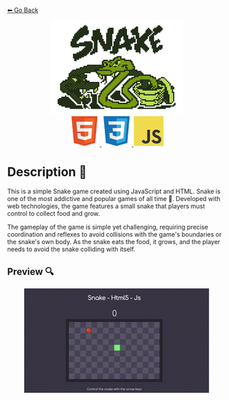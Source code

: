 [⬅ Go Back](https://github.com/JpMunhozOliveira)

<p align="center">
  <a href="#">
    <img src="https://github.com/JpMunhozOliveira/JpMunhozOliveira/blob/main/resources/images/HtmlProjects/SnakeLogo.png" alt="FlappyBird Logo" width="306">
  </a>
  <br>
  <a href="#">
    <img src="https://github.com/JpMunhozOliveira/JpMunhozOliveira/blob/main/resources/icons/programming/html5/html5-original.svg" alt="Html" width="70" height="70">
  </a>
 <a href="#">
    <img src="https://github.com/JpMunhozOliveira/JpMunhozOliveira/blob/main/resources/icons/programming/css3/css3-original.svg" alt="Css" width="70" height="70">
  </a>
  <a href="#">
    <img src="https://github.com/JpMunhozOliveira/JpMunhozOliveira/blob/main/resources/icons/programming/javascript/javascript-original.svg" alt="JavaScript" width="70" height="70">
  </a>
</p>

# Description 📜

This is a simple Snake game created using JavaScript and HTML. Snake is one of the most addictive and popular games of all time 📱. Developed with web technologies, the game features a small snake that players must control to collect food and grow.

The gameplay of the game is simple yet challenging, requiring precise coordination and reflexes to avoid collisions with the game's boundaries or the snake's own body. As the snake eats the food, it grows, and the player needs to avoid the snake colliding with itself.

## Preview 🔍

<div align="center">
 <img src="SnakeGif.gif" />
</div>
